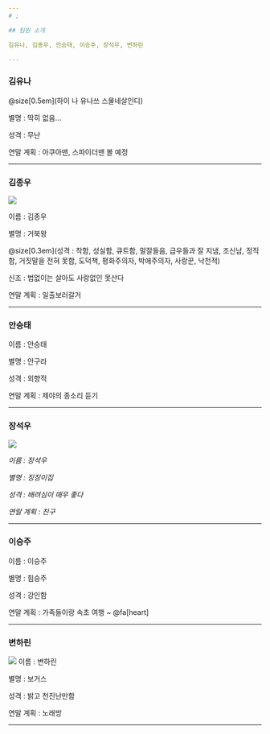 ```yaml
---
# ;

## 팀원 소개

김유나, 김종우, 안승태, 이승주, 장석우, 변하린

---
```

### 김유나

@size[0.5em](하이 나 유나쓰 스물네살인디)

별명 : 딱히 없음...

성격 : 무난

연말 계획 : 아쿠아맨, 스파이더맨 볼 예정

---
### 김종우
![](https://vignette.wikia.nocookie.net/pokemon/images/3/39/%EC%A6%88%EB%AF%B8%EC%9D%98_%EB%A9%94%EA%B0%80%EA%B1%B0%EB%B6%81%EC%99%95.png/revision/latest?cb=20140425180943&path-prefix=ko)

이름 : 김종우

별명 : 거북왕

@size[0.3em](성격 : 착함, 성실함, 큐트함, 말잘들음, 급우들과 잘 지냄, 조신남, 정직함, 거짓말을 전혀 못함, 도덕책, 평화주의자, 박애주의자, 사랑꾼, 낙천적)

신조 : 법없이는 살아도 사랑없인 못산다

연말 계획 : 일출보러갈거

---
### 안승태

이름 : 안승태

별명 : 안구라

성격 : 외향적

연말 계획 : 제야의 종소리 듣기


---
### 장석우
![](https://steamitimages.com/150x150//http://mblogthumb4.phinf.naver.net/20141020_215/kimmisung08_1413743556738FatLL_JPEG/%BA%B8%B1%DB%BA%B8%B1%DB-%BD%BA%C6%F9%C1%F6%B9%E4-%C6%E4%C0%CC%C6%DB-%C5%E4%C0%CC%2C%BD%BA%C6%F9%C1%F6%B9%E4-%B5%EE%C0%E5%C0%CE%B9%B0%2C%C6%E4%C0%CC%C6%DB-%C5%E4%C0%CC%2C%C6%E4%C0%CC%C6%DB-%C5%A9%B7%A1%C7%C1%C6%AE%2C%C0%CE%C5%D7%B8%AE%BE%EE-%BC%D2%C7%B0%2C%C1%BE%C0%CC%B8%F0%C7%FC%2C%BD%BA%C6%F9%C1%F6%B9%E4-%C6%E4%C0%CC%C6%DB-%C5%E4%C0%CCdfkj3o2ifjkl.jpg?type=w2)

*이름 : 장석우*

*별명 : 징징이집*

*성격 : 배려심이 매우 좋다*
 
*연말 계획 : 친구*

---
### 이승주

이름 : 이승주

별명 : 힘승주

성격 : 강인함

연말 계획 : 가족들이랑 속초 여행 ~ @fa[heart]


---
### 변하린
![](https://seoul-p-studio.bunjang.net/product/49246632_1_1464402270_w434.jpg)
이름 : 변하린

별명 : 보거스

성격 : 밝고 천진난만함

연말 계획 : 노래방

---
